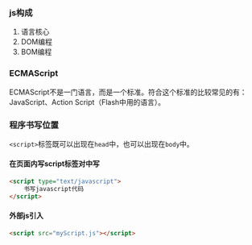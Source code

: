 ### js构成
1. 语言核心
2. DOM编程
3. BOM编程

### ECMAScript
ECMAScript不是一门语言，而是一个标准。符合这个标准的比较常见的有：JavaScript、Action Script（Flash中用的语言）。

### 程序书写位置
`<script>`标签既可以出现在`head`中，也可以出现在`body`中。
#### 在页面内写script标签对中写
```html
<script type="text/javascript">
    书写javascript代码
</script>
```

#### 外部js引入
```html
<script src="myScript.js"></script>
```